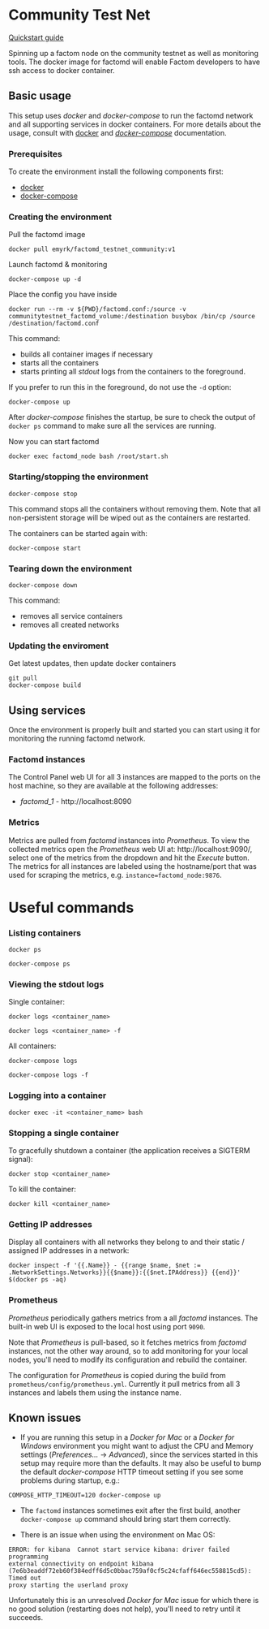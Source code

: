 # Community Test Net

[Quickstart guide](Quickstart.md)

Spinning up a factom node on the community testnet as well as monitoring tools. The docker image for factomd will enable Factom developers to have ssh access to docker container.

## Basic usage

This setup uses *docker* and *docker-compose* to run the factomd network and
all supporting services in docker containers. For more details about the usage,
consult with [docker](https://docs.docker.com/) and
[*docker-compose*](https://docs.docker.com/compose/) documentation.

### Prerequisites

To create the environment install the following components first:
 - [docker](https://www.docker.com/community-edition)
 - [docker-compose](https://docs.docker.com/compose/install/)

### Creating the environment

Pull the factomd image

```
docker pull emyrk/factomd_testnet_community:v1
```

Launch factomd & monitoring

```
docker-compose up -d
```

Place the config you have inside
```
docker run --rm -v ${PWD}/factomd.conf:/source -v communitytestnet_factomd_volume:/destination busybox /bin/cp /source /destination/factomd.conf
```

This command:
 - builds all container images if necessary
 - starts all the containers
 - starts printing all *stdout* logs from the containers to the foreground.

If you prefer to run this in the foreground, do not use the `-d` option:

```
docker-compose up
```

After *docker-compose* finishes the startup, be sure to check the output of
`docker ps` command to make sure all the services are running.

Now you can start factomd
```
docker exec factomd_node bash /root/start.sh
```

### Starting/stopping the environment

```
docker-compose stop
```

This command stops all the containers without removing them. Note that all
non-persistent storage will be wiped out as the containers are restarted.

The containers can be started again with:

```
docker-compose start
```

### Tearing down the environment

```
docker-compose down
```

This command:
 - removes all service containers
 - removes all created networks

### Updating the enviroment

Get latest updates, then update docker containers

```
git pull
docker-compose build
```

## Using services

Once the environment is properly built and started you can start using it for
monitoring the running factomd network.

### Factomd instances

The Control Panel web UI for all 3 instances are mapped to the ports on the
host machine, so they are available at the following addresses:
 * *factomd_1* - http://localhost:8090

### Metrics

Metrics are pulled from *factomd* instances into *Prometheus*. To view the
collected metrics open the *Prometheus* web UI at: http://localhost:9090/,
select one of the metrics from the dropdown and hit the *Execute* button. The
metrics for all instances are labeled using the hostname/port that was used for
scraping the metrics, e.g. `instance=factomd_node:9876`.

# Useful commands

### Listing containers

```
docker ps
```
```
docker-compose ps
```

### Viewing the stdout logs

Single container:

```
docker logs <container_name>
```
```
docker logs <container_name> -f
```

All containers:

```
docker-compose logs
```
```
docker-compose logs -f
```

### Logging into a container

```
docker exec -it <container_name> bash
```

### Stopping a single container

To gracefully shutdown a container (the application receives a SIGTERM signal):

```
docker stop <container_name>
```

To kill the container:

```
docker kill <container_name>
```

### Getting IP addresses

Display all containers with all networks they belong to and their static /
assigned IP addresses in a network:

```
docker inspect -f '{{.Name}} - {{range $name, $net := .NetworkSettings.Networks}}{{$name}}:{{$net.IPAddress}} {{end}}' $(docker ps -aq)
```

### Prometheus

*Prometheus* periodically gathers metrics from a all *factomd* instances. The
built-in web UI is exposed to the local host using port `9090`.

Note that *Prometheus* is pull-based, so it fetches metrics from *factomd*
instances, not the other way around, so to add monitoring for your local nodes,
you'll need to modify its configuration and rebuild the container.

The configuration for *Prometheus* is copied during the build from
`prometheus/config/prometheus.yml`. Currently it pull metrics from all 3
instances and labels them using the instance name.

## Known issues

* If you are running this setup in a *Docker for Mac* or a *Docker for Windows*
  environment you might want to adjust the CPU and Memory settings
  (*Preferences...* -> *Advanced*), since the services started in this setup
  may require more than the defaults. It may also be useful to bump the default
  *docker-compose* HTTP timeout setting if you see some problems during
  startup, e.g.:

```
COMPOSE_HTTP_TIMEOUT=120 docker-compose up
```

* The `factomd` instances sometimes exit after the first build, another
  `docker-compose up` command should bring start them correctly.

* There is an issue when using the environment on Mac OS:

```
ERROR: for kibana  Cannot start service kibana: driver failed programming
external connectivity on endpoint kibana
(7e6b3eaddf72eb60f384edff6d5c0bbac759af0cf5c24cfaff646ec558815cd5): Timed out
proxy starting the userland proxy
```

Unfortunately this is an unresolved *Docker for Mac* issue for which there is
no good solution (restarting does not help), you'll need to retry until it
succeeds.